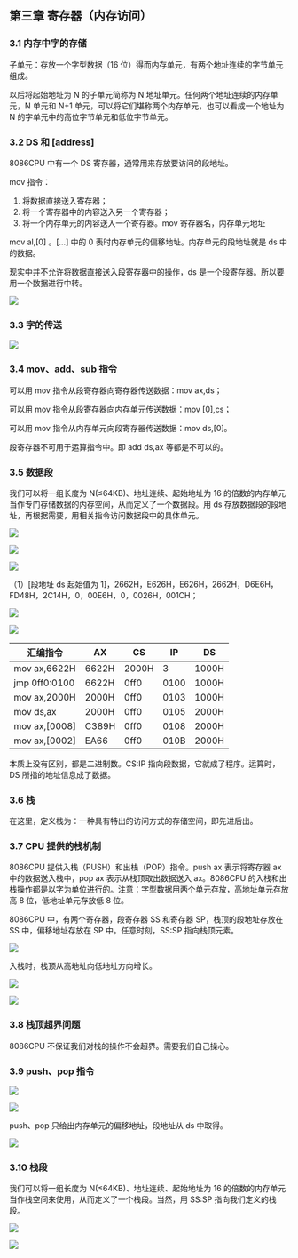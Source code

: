 ## 第三章 寄存器（内存访问）

### 3.1 内存中字的存储

子单元：存放一个字型数据（16 位）得而内存单元，有两个地址连续的字节单元组成。

以后将起始地址为 N 的子单元简称为 N 地址单元。任何两个地址连续的内存单元，N 单元和 N+1 单元，可以将它们堪称两个内存单元，也可以看成一个地址为 N 的字单元中的高位字节单元和低位字节单元。

### 3.2 DS 和 [address]

8086CPU 中有一个 DS 寄存器，通常用来存放要访问的段地址。

mov 指令：

1. 将数据直接送入寄存器；
2. 将一个寄存器中的内容送入另一个寄存器；
3. 将一个内存单元的内容送入一个寄存器。mov 寄存器名，内存单元地址

mov al,[0] 。[…] 中的 0 表时内存单元的偏移地址。内存单元的段地址就是 ds 中的数据。 

现实中并不允许将数据直接送入段寄存器中的操作，ds 是一个段寄存器。所以要用一个数据进行中转。

![](https://bucket-1258741719.cos.ap-beijing.myqcloud.com/汇编语言-第三章-寄存器-内存访问/1551756324234.png)

### 3.3 字的传送

![](https://bucket-1258741719.cos.ap-beijing.myqcloud.com/汇编语言-第三章-寄存器-内存访问/1551766958144.png)

### 3.4 mov、add、sub 指令

可以用 mov 指令从段寄存器向寄存器传送数据：mov ax,ds；

可以用 mov 指令从段寄存器向内存单元传送数据：mov [0],cs；

可以用 mov 指令从内存单元向段寄存器传送数据：mov ds,[0]。

段寄存器不可用于运算指令中。即 add ds,ax 等都是不可以的。

### 3.5 数据段

我们可以将一组长度为 N(≤64KB)、地址连续、起始地址为 16 的倍数的内存单元当作专门存储数据的内存空间，从而定义了一个数据段。用 ds 存放数据段的段地址，再根据需要，用相关指令访问数据段中的具体单元。

![](https://bucket-1258741719.cos.ap-beijing.myqcloud.com/汇编语言-第三章-寄存器-内存访问/1551772032172.png)

![](https://bucket-1258741719.cos.ap-beijing.myqcloud.com/汇编语言-第三章-寄存器-内存访问/1551772043248.png)

![](https://bucket-1258741719.cos.ap-beijing.myqcloud.com/汇编语言-第三章-寄存器-内存访问/1551772378314.png)

（1）[段地址 ds 起始值为 1]，2662H，E626H，E626H，2662H，D6E6H，FD48H，2C14H，0，00E6H，0，0026H，001CH；

![](https://bucket-1258741719.cos.ap-beijing.myqcloud.com/汇编语言-第三章-寄存器-内存访问/1551772791158.png)

![](https://bucket-1258741719.cos.ap-beijing.myqcloud.com/汇编语言-第三章-寄存器-内存访问/1551772803740.png)

| 汇编指令      | AX    | CS    | IP   | DS    |
| ------------- | ----- | ----- | ---- | ----- |
| mov ax,6622H  | 6622H | 2000H | 3    | 1000H |
| jmp 0ff0:0100 | 6622H | 0ff0  | 0100 | 1000H |
| mov ax,2000H  | 2000H | 0ff0  | 0103 | 1000H |
| mov ds,ax     | 2000H | 0ff0  | 0105 | 2000H |
| mov ax,[0008] | C389H | 0ff0  | 0108 | 2000H |
| mov ax,[0002] | EA66  | 0ff0  | 010B | 2000H |

本质上没有区别，都是二进制数。CS:IP 指向段数据，它就成了程序。运算时，DS 所指的地址信息成了数据。

### 3.6 栈

在这里，定义栈为：一种具有特出的访问方式的存储空间，即先进后出。

### 3.7 CPU 提供的栈机制

8086CPU 提供入栈（PUSH）和出栈（POP）指令。push ax 表示将寄存器 ax 中的数据送入栈中，pop ax 表示从栈顶取出数据送入 ax。8086CPU 的入栈和出栈操作都是以字为单位进行的。注意：字型数据用两个单元存放，高地址单元存放高 8 位，低地址单元存放低 8 位。

8086CPU 中，有两个寄存器，段寄存器 SS 和寄存器 SP，栈顶的段地址存放在 SS 中，偏移地址存放在 SP 中。任意时刻，SS:SP 指向栈顶元素。

![](https://bucket-1258741719.cos.ap-beijing.myqcloud.com/汇编语言-第三章-寄存器-内存访问/1551774634234.png)

入栈时，栈顶从高地址向低地址方向增长。

![](https://bucket-1258741719.cos.ap-beijing.myqcloud.com/汇编语言-第三章-寄存器-内存访问/1551774756592.png)

 ![](https://bucket-1258741719.cos.ap-beijing.myqcloud.com/汇编语言-第三章-寄存器-内存访问/1551774824842.png)

### 3.8 栈顶超界问题

8086CPU 不保证我们对栈的操作不会超界。需要我们自己操心。

### 3.9 push、pop 指令

![](https://bucket-1258741719.cos.ap-beijing.myqcloud.com/汇编语言-第三章-寄存器-内存访问/1551774992270.png)

![](https://bucket-1258741719.cos.ap-beijing.myqcloud.com/汇编语言-第三章-寄存器-内存访问/1551775000344.png)

push、pop 只给出内存单元的偏移地址，段地址从 ds 中取得。

![](https://bucket-1258741719.cos.ap-beijing.myqcloud.com/汇编语言-第三章-寄存器-内存访问/1551775112055.png)

### 3.10 栈段

我们可以将一组长度为 N(≤64KB)、地址连续、起始地址为 16 的倍数的内存单元当作栈空间来使用，从而定义了一个栈段。当然，用 SS:SP 指向我们定义的栈段。

![](https://bucket-1258741719.cos.ap-beijing.myqcloud.com/汇编语言-第三章-寄存器-内存访问/1551775549919.png)

![](https://bucket-1258741719.cos.ap-beijing.myqcloud.com/汇编语言-第三章-寄存器-内存访问/1551775568408.png)